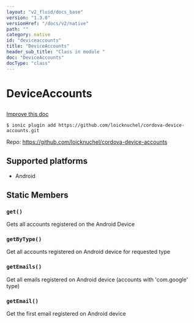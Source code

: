 ```yaml
---
layout: "v2_fluid/docs_base"
version: "1.3.0"
versionHref: "/docs/v2/native"
path: ""
category: native
id: "deviceaccounts"
title: "DeviceAccounts"
header_sub_title: "Class in module "
doc: "DeviceAccounts"
docType: "class"
---
```









<h1 class="api-title">

  
  DeviceAccounts
  

  

  

</h1>

<a class="improve-v2-docs" href="http://github.com/driftyco/ionic-native/edit/master/-native/src/plugins/deviceaccounts.ts#L0">
  Improve this doc
</a>





<!-- decorators -->


<pre><code>$ ionic plugin add https://github.com/loicknuchel/cordova-device-accounts.git</code></pre>
<p>Repo:
  <a href="https://github.com/loicknuchel/cordova-device-accounts">
    https://github.com/loicknuchel/cordova-device-accounts
  </a>
</p>

<!-- description -->



<!-- @platforms tag -->
<h2>Supported platforms</h2>

<ul>
  <li>Android</li>
  </ul>

<!-- @platforms tag end -->


<!-- @usage tag -->


<!-- @property tags -->
<h2>Static Members</h2>
<div id="get"></div>
<h3><code>get()</code>
  
</h3>

Gets all accounts registered on the Android Device










<div id="getByType"></div>
<h3><code>getByType()</code>
  
</h3>

Get all accounts registered on Android device for requested type










<div id="getEmails"></div>
<h3><code>getEmails()</code>
  
</h3>

Get all emails registered on Android device (accounts with 'com.google' type)










<div id="getEmail"></div>
<h3><code>getEmail()</code>
  
</h3>

Get the first email registered on Android device











<!-- methods on the class --><!-- related link --><!-- end content block -->


<!-- end body block -->

